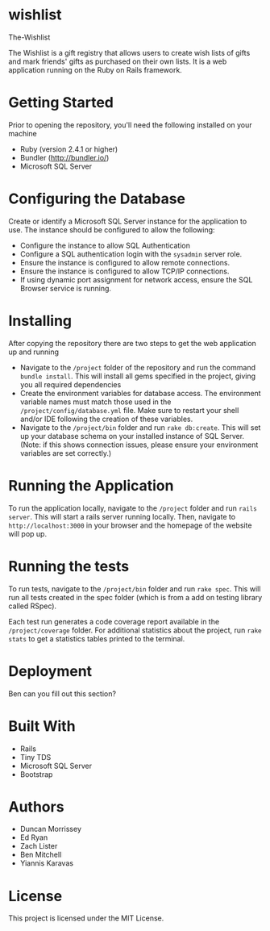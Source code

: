 # wishlist
The-Wishlist

The Wishlist is a gift registry that allows users to create wish lists of gifts and mark friends' gifts as purchased on their own lists. It is a web application running on the Ruby on Rails framework.

# Getting Started

Prior to opening the repository, you'll need the following installed on your machine
 
 * Ruby (version 2.4.1 or higher)
 * Bundler (http://bundler.io/)
 * Microsoft SQL Server 
 
 # Configuring the Database

 Create or identify a Microsoft SQL Server instance for the application to use. The instance should be configured to allow the following:

 * Configure the instance to allow SQL Authentication
 * Configure a SQL authentication login with the `sysadmin` server role.
 * Ensure the instance is configured to allow remote connections.
 * Ensure the instance is configured to allow TCP/IP connections.
 * If using dynamic port assignment for network access, ensure the SQL Browser service is running.

 # Installing
 
 After copying the repository there are two steps to get the web application up and running
 
 * Navigate to the `/project` folder of the repository and run the command `bundle install`. This will install all gems specified in the project, giving you all required dependencies
 * Create the environment variables for database access. The environment variable names must match those used in the `/project/config/database.yml` file. Make sure to restart your shell and/or IDE following the creation of these variables.
 * Navigate to the `/project/bin` folder and run `rake db:create`. This will set up your database schema on your installed instance of SQL Server. (Note: if this shows connection issues, please ensure your environment variables are set correctly.)
 
 # Running the Application
 
 To run the application locally, navigate to the `/project` folder and run `rails server`. This will start a rails server running locally. Then, navigate to `http://localhost:3000` in your browser and the homepage of the website will pop up.
 
 # Running the tests
 
 To run tests, navigate to the `/project/bin` folder and run `rake spec`. This will run all tests created in the spec folder (which is from a add on testing library called RSpec).

 Each test run generates a code coverage report available in the `/project/coverage` folder. For additional statistics about the project, run `rake stats` to get a statistics tables printed to the terminal.
 
 # Deployment
 
 Ben can you fill out this section?
 
 # Built With
 
 * Rails
 * Tiny TDS
 * Microsoft SQL Server
 * Bootstrap

# Authors

* Duncan Morrissey
* Ed Ryan
* Zach Lister
* Ben Mitchell
* Yiannis Karavas

# License

This project is licensed under the MIT License.


